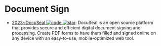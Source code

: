 # Document Sign

- [2023~DocuSeal ![code](https://ng-tech.icu/assets/code.svg) ![star](https://img.shields.io/github/stars/docusealco/docuseal)](https://github.com/docusealco/docuseal): DocuSeal is an open source platform that provides secure and efficient digital document signing and processing. Create PDF forms to have them filled and signed online on any device with an easy-to-use, mobile-optimized web tool.
